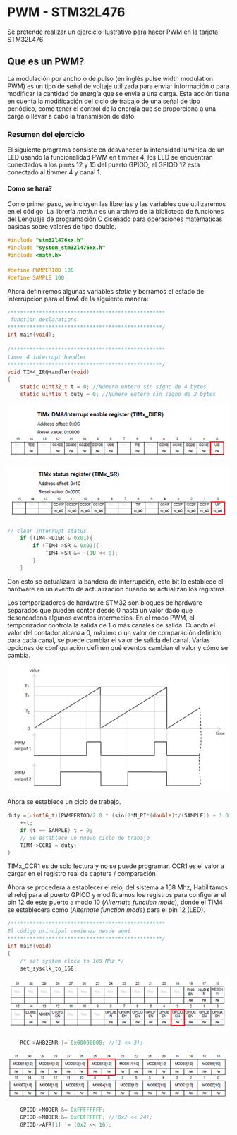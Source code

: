 # PWM -  STM32L476

Se pretende realizar un ejercicio ilustrativo para hacer PWM en la tarjeta STM32L476

## Que es  un PWM?
La modulación por ancho o de pulso (en inglés pulse width modulation PWM) es un tipo de señal de voltaje utilizada para enviar información o para modificar la cantidad de energía que se envía a una carga. Esta acción tiene en cuenta la modificación del ciclo de trabajo de una señal de tipo periódico, como tener el control de la energía que se proporciona a una carga o llevar a cabo la transmisión de dato.

### Resumen del ejercicio
El siguiente programa consiste en desvanecer la intensidad luminica de un LED usando la funcionalidad PWM en timmer 4, los LED se encuentran conectados a los pines 12 y 15 del puerto GPIOD, el GPIOD 12 esta conectado al timmer 4 y canal 1.

####  Como se hará?
Como primer paso, se incluyen las librerías y las variables que utilizaremos en el código. La librería _math.h_ es un archivo de la biblioteca de funciones del Lenguaje de programación C  diseñado para operaciones matemáticas básicas sobre valores de tipo double.

```C
#include "stm32l476xx.h"
#include "system_stm32l476xx.h"
#include <math.h>

#define PWMPERIOD 100
#define SAMPLE 100
```

Ahora definiremos algunas variables _static_ y borramos el  estado de interrupcion para el tim4 de la siguiente manera:

```C
/*************************************************
 function declarations
*************************************************/
int main(void);

/*************************************************
timer 4 interrupt handler
*************************************************/
void TIM4_IRQHandler(void)
{
    static uint32_t t = 0; //Número entero sin signo de 4 bytes
    static uint16_t duty = 0; //Número entero sin signo de 2 bytes
```

![TIM4_DIER](imagenes/TIM4_DIER.png)

![TIM4_SR](imagenes/TIM4_SR.png)

```C
// clear interrupt status
    if (TIM4->DIER & 0x01){
        if (TIM4->SR & 0x01){
            TIM4->SR &= ~(1U << 0);
        }
    }
```
Con esto se actualizara la bandera de interrupción, este bit lo establece el hardware en un evento de actualización cuando se actualizan los registros.

Los temporizadores de hardware STM32 son bloques de hardware separados que pueden contar desde 0 hasta un valor dado que desencadena algunos eventos intermedios. En el modo PWM, el temporizador controla la salida de 1 o más canales de salida. Cuando el valor del contador alcanza 0, máximo o un valor de comparación definido para cada canal, se puede cambiar el valor de salida del canal. Varias opciones de configuración definen qué eventos cambian el valor y cómo se cambia.

![](imagenes/pwm.png)

Ahora se establece un ciclo de trabajo.

```C
duty =(uint16_t)(PWMPERIOD/2.0 * (sin(2*M_PI*(double)t/(SAMPLE)) + 1.0));
    ++t;
    if (t == SAMPLE) t = 0;
    // Se establece un nuevo ciclo de trabajo
    TIM4->CCR1 = duty;
}
```
TIMx_CCR1 es de solo lectura y no se puede programar. CCR1 es el valor a cargar en el registro real de captura / comparación

Ahora se procedera a establecer el reloj del sistema a 168 Mhz, Habilitamos el reloj para el puerto GPIOD y modificamos los registros para configurar el pin 12 de este puerto a modo 10 (_Alternate function mode_), donde el TIM4 se establecera como (_Alternate function mode_) para el pin 12 (LED).

```C
/*************************************************
El código principal comienza desde aquí
*************************************************/
int main(void)
{
    /* set system clock to 168 Mhz */
    set_sysclk_to_168;
```

![](imagenes/RCC.png)


```C
    RCC->AHB2ENR |= 0x00000008; //(1 << 3);
```


![](imagenes/MODER.png)


```C
    GPIOD->MODER &= 0xFFFFFFFF;
    GPIOD->MODER &= 0xFEFFFFFF; //(0x2 << 24);
    GPIOD->AFR[1] |= (0x2 << 16);
```
